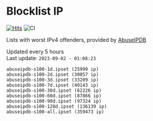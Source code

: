 # Blocklist IP

[![Hits](https://hits.seeyoufarm.com/api/count/incr/badge.svg?url=https%3A%2F%2Fgithub.com%2Fborestad%2Fblocklist-ip%2F&count_bg=%2379C83D&title_bg=%23555555&icon=&icon_color=%23E7E7E7&title=hits&edge_flat=false)](https://hits.seeyoufarm.com)  ![CI](https://img.shields.io/github/workflow/status/borestad/blocklist-ip/CI?style=flat-square)

Lists with worst IPv4 offenders, provided by [AbuseIPDB](https://www.abuseipdb.com/)

<!-- FOOTER-PLACEHOLDER -->
Updated every 5 hours<br>
Last update: `2023-09-02 - 01:08:23`
```
abuseipdb-s100-1d.ipset (25999 ip)
abuseipdb-s100-2d.ipset (30057 ip)
abuseipdb-s100-3d.ipset (33209 ip)
abuseipdb-s100-7d.ipset (40143 ip)
abuseipdb-s100-30d.ipset (62226 ip)
abuseipdb-s100-60d.ipset (87866 ip)
abuseipdb-s100-90d.ipset (97324 ip)
abuseipdb-s100-120d.ipset (136139 ip)
abuseipdb-s100-all.ipset (359473 ip)
```
